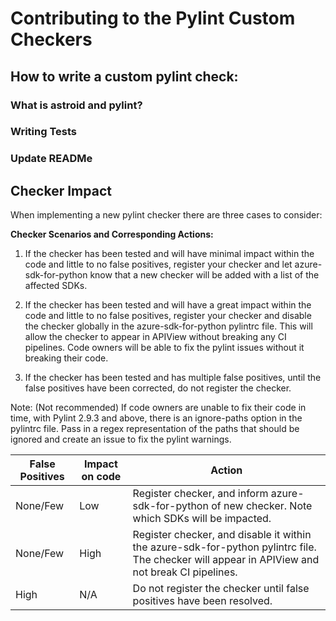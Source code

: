 # Contributing to the Pylint Custom Checkers

## How to write a custom pylint check:

### What is astroid and pylint?

### Writing Tests

### Update READMe

## Checker Impact

When implementing a new pylint checker there are three cases to consider:

**Checker Scenarios and Corresponding Actions:**

1. If the checker has been tested and will have minimal impact within the code and little to no false positives, register your checker and let azure-sdk-for-python know that a new checker will be added with a list of the affected SDKs.

2. If the checker has been tested and will have a great impact within the code and little to no false positives, register your checker and disable the checker globally in the azure-sdk-for-python pylintrc file. This will allow the checker to appear in APIView without breaking any CI pipelines. Code owners will be able to fix the pylint issues without it breaking their code. 

3. If the checker has been tested and has multiple false positives, until the false positives have been corrected, do not register the checker.

Note: (Not recommended) If code owners are unable to fix their code in time, with Pylint 2.9.3 and above, there is an ignore-paths option in the pylintrc file. Pass in a regex representation of the paths that should be ignored and create an issue to fix the pylint warnings.

False Positives     | Impact on code | Action |
|-----------|------------|------------| 
| None/Few      | Low       | Register checker, and inform azure-sdk-for-python of new checker. Note which SDKs will be impacted.         |
| None/Few      | High  | Register checker, and disable it within the azure-sdk-for-python pylintrc file. The checker will appear in APIView and not break CI pipelines.      |            |
| High      | N/A       | Do not register the checker until false positives have been resolved.         |
